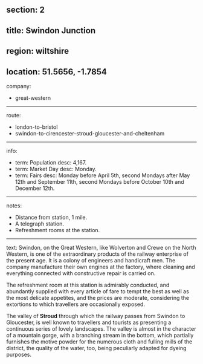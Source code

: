 section: 2
----
title: Swindon Junction
----
region: wiltshire
----
location: 51.5656, -1.7854
----
company:
- great-western
----
route:
- london-to-bristol
- swindon-to-cirencester-stroud-gloucester-and-cheltenham
----
info:
- term: Population
  desc: 4,167.
- term: Market Day
  desc: Monday.
- term: Fairs
  desc: Monday before April 5th, second Mondays after May 12th and September 11th, second Mondays before October 10th and December 12th.
----
notes:
- Distance from station, 1 mile.
- A telegraph station.
- Refreshment rooms at the station.
----
text: Swindon, on the Great Western, like Wolverton and Crewe on the North Western, is one of the extraordinary products of the railway enterprise of the present age. It is a colony of engineers and handicraft men. The company manufacture their own engines at the factory, where cleaning and everything connected with constructive repair is carried on.

The refreshment room at this station is admirably conducted, and abundantly supplied with every article of fare to tempt the best as well as the most delicate appetites, and the prices are moderate, considering the extortions to which travellers are occasionally exposed.

The valley of **Stroud** through which the railway passes from Swindon to Gloucester, is well known to travellers and tourists as presenting a continuous series of lovely landscapes. The valley is almost in the character of a mountain gorge, with a branching stream in the bottom, which partially furnishes the motive powder for the numerous cloth and fulling mills of the district, the quality of the water, too, being peculiarly adapted for dyeing purposes.
